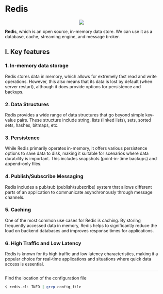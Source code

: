 # Redis

<div align="center">
  <img src="https://topdev.vn/blog/wp-content/uploads/2019/05/Redis-1.png" />
</div>


**Redis**, which is an open source, in-memory data store. We can use it as a database, cache, streaming engine, and message broker.

## I. Key features

### 1. In-memory data storage

Redis stores data in memory, which allows for extremely fast read and write operations. However, this also means that its data is lost by default (when server restart), although it does provide options for persistence and backups.

### 2. Data Structures

Redis provides a wide range of data structures that go beyond simple key-value pairs. These structure include string, lists (linked lists), sets, sorted sets, hashes, bitmaps, etc.

### 3. Persistence

While Redis primarily operates in-memory, it offers various persistence options to save data to disk, making it suitable for scenarios where data durability is important. This includes snapshots (point-in-time backups) and append-only files.

### 4. Publish/Subscribe Messaging

Redis includes a pub/sub (publish/subscribe) system that allows different parts of an application to communicate asynchronously through message channels.

### 5. Caching

One of the most common use cases for Redis is caching. By storing frequently accessed data in memory, Redis helps to significantly reduce the load on backend databases and improves response times for applications.

### 6. High Traffic and Low Latency

Redis is known for its high traffic and low latency characteristics, making it a popular choice for real-time applications and situations where quick data access is essential.



----
Find the location of the configuration file 

```bash
$ redis-cli INFO | grep config_file
```
